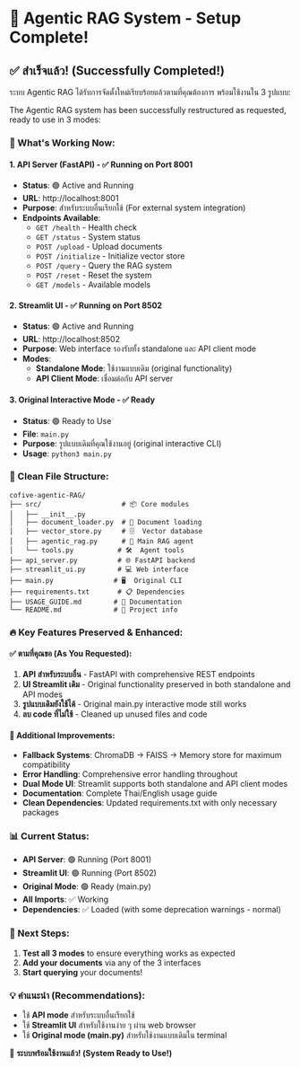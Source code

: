 # 🎉 Agentic RAG System - Setup Complete!

## ✅ สำเร็จแล้ว! (Successfully Completed!)

ระบบ Agentic RAG ได้รับการจัดตั้งใหม่เรียบร้อยแล้วตามที่คุณต้องการ พร้อมใช้งานใน 3 รูปแบบ:

The Agentic RAG system has been successfully restructured as requested, ready to use in 3 modes:

### 🔧 What's Working Now:

#### 1. **API Server** (FastAPI) - ✅ Running on Port 8001
- **Status**: 🟢 Active and Running
- **URL**: http://localhost:8001
- **Purpose**: สำหรับระบบอื่นเรียกใช้ (For external system integration)
- **Endpoints Available**:
  - `GET /health` - Health check
  - `GET /status` - System status  
  - `POST /upload` - Upload documents
  - `POST /initialize` - Initialize vector store
  - `POST /query` - Query the RAG system
  - `POST /reset` - Reset the system
  - `GET /models` - Available models

#### 2. **Streamlit UI** - ✅ Running on Port 8502
- **Status**: 🟢 Active and Running  
- **URL**: http://localhost:8502
- **Purpose**: Web interface รองรับทั้ง standalone และ API client mode
- **Modes**: 
  - **Standalone Mode**: ใช้งานแบบเดิม (original functionality)
  - **API Client Mode**: เชื่อมต่อกับ API server

#### 3. **Original Interactive Mode** - ✅ Ready
- **Status**: 🟢 Ready to Use
- **File**: `main.py`
- **Purpose**: รูปแบบเดิมที่คุณใช้งานอยู่ (original interactive CLI)
- **Usage**: `python3 main.py`

### 📂 Clean File Structure:
```
cofive-agentic-RAG/
├── src/                    # 📦 Core modules  
│   ├── __init__.py
│   ├── document_loader.py  # 📄 Document loading
│   ├── vector_store.py     # 🗄️  Vector database
│   ├── agentic_rag.py      # 🤖 Main RAG agent
│   └── tools.py           # 🛠️  Agent tools
├── api_server.py          # 🌐 FastAPI backend
├── streamlit_ui.py        # 💻 Web interface  
├── main.py               # 🖥️  Original CLI
├── requirements.txt       # 📋 Dependencies
├── USAGE_GUIDE.md        # 📖 Documentation
└── README.md             # 📝 Project info
```

### 🔥 Key Features Preserved & Enhanced:

#### ✅ **ตามที่คุณขอ (As You Requested)**:
1. **API สำหรับระบบอื่น** - FastAPI with comprehensive REST endpoints
2. **UI Streamlit เดิม** - Original functionality preserved in both standalone and API modes  
3. **รูปแบบเดิมยังใช้ได้** - Original main.py interactive mode still works
4. **ลบ code ที่ไม่ใช้** - Cleaned up unused files and code

#### 🚀 **Additional Improvements**:
- **Fallback Systems**: ChromaDB → FAISS → Memory store for maximum compatibility
- **Error Handling**: Comprehensive error handling throughout
- **Dual Mode UI**: Streamlit supports both standalone and API client modes
- **Documentation**: Complete Thai/English usage guide
- **Clean Dependencies**: Updated requirements.txt with only necessary packages

### 📊 Current Status:
- **API Server**: 🟢 Running (Port 8001)
- **Streamlit UI**: 🟢 Running (Port 8502)  
- **Original Mode**: 🟢 Ready (main.py)
- **All Imports**: ✅ Working
- **Dependencies**: ✅ Loaded (with some deprecation warnings - normal)

### 🎯 Next Steps:
1. **Test all 3 modes** to ensure everything works as expected
2. **Add your documents** via any of the 3 interfaces
3. **Start querying** your documents!

### 💡 **คำแนะนำ (Recommendations)**:
- ใช้ **API mode** สำหรับระบบอื่นเรียกใช้
- ใช้ **Streamlit UI** สำหรับใช้งานง่าย ๆ ผ่าน web browser
- ใช้ **Original mode (main.py)** สำหรับใช้งานแบบเดิมใน terminal

🎉 **ระบบพร้อมใช้งานแล้ว! (System Ready to Use!)**
